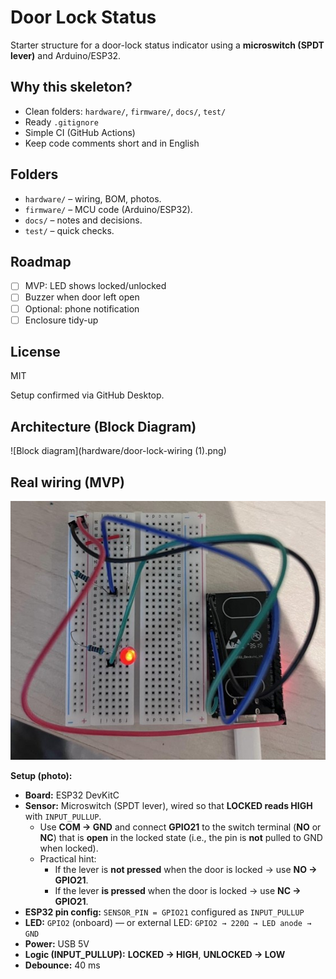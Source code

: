 # Door Lock Status
Starter structure for a door-lock status indicator using a **microswitch (SPDT lever)** and Arduino/ESP32.

## Why this skeleton?
- Clean folders: `hardware/`, `firmware/`, `docs/`, `test/`
- Ready `.gitignore`
- Simple CI (GitHub Actions)
- Keep code comments short and in English

## Folders
- `hardware/` – wiring, BOM, photos.
- `firmware/` – MCU code (Arduino/ESP32).
- `docs/` – notes and decisions.
- `test/` – quick checks.

## Roadmap 
- [ ] MVP: LED shows locked/unlocked
- [ ] Buzzer when door left open
- [ ] Optional: phone notification
- [ ] Enclosure tidy-up

## License
MIT 

Setup confirmed via GitHub Desktop.

## Architecture (Block Diagram)
![Block diagram](hardware/door-lock-wiring (1).png)

## Real wiring (MVP)
![Real wiring – ESP32 DevKitC, microswitch on GPIO21, LED on GPIO2](hardware/door-lock-abtipus.jpeg)

**Setup (photo):**
- **Board:** ESP32 DevKitC
- **Sensor:** Microswitch (SPDT lever), wired so that **LOCKED reads HIGH** with `INPUT_PULLUP`.
  - Use **COM → GND** and connect **GPIO21** to the switch terminal (**NO** or **NC**) that is **open** in the locked state (i.e., the pin is **not** pulled to GND when locked).
  - Practical hint:
    - If the lever is **not pressed** when the door is locked → use **NO → GPIO21**.
    - If the lever **is pressed** when the door is locked → use **NC → GPIO21**.
- **ESP32 pin config:** `SENSOR_PIN = GPIO21` configured as `INPUT_PULLUP`
- **LED:** `GPIO2` (onboard) — or external LED: `GPIO2 → 220Ω → LED anode → GND`
- **Power:** USB 5V
- **Logic (INPUT_PULLUP):** **LOCKED → HIGH**, **UNLOCKED → LOW**
- **Debounce:** 40 ms




